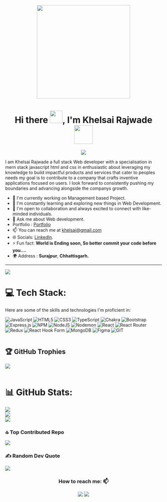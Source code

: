 <div align="center">
  <img height="300" src="https://user-images.githubusercontent.com/74038190/241765440-80728820-e06b-4f96-9c9e-9df46f0cc0a5.gif"  />
</div>

<h1 align="center">Hi there <img src="https://c.tenor.com/z2xJqhCpneIAAAAM/wave-hand.gif" width="40px">, I'm Khelsai Rajwade <img src="https://img.icons8.com/external-others-cattaleeya-thongsriphong/344/external-Boy-user-with-laptop-color-line-others-cattaleeya-thongsriphong.png"  width="60px" /></h1>
  
<p align="center">
<a align="center" href="https://github.com/khelsai01"><img src="https://readme-typing-svg.herokuapp.com?color=0A88B3&lines=Welcome+to+My+GitHub+Profile!;I'm+a+Full+Stack+Web+Developer." /></a>

<p align="center">
<a align="center" href="https://github.com/khelsai01"></a>
<p/>
I am Khelsai Rajwade a full stack Web developer with a specialisation in mern stack javascript html and css in enthusiastic about leveraging my knowledge to build impactful products and services that cater to peoples needs my goal is to contribute to a company that crafts inventive applications focused on users. I look forward to consistently pushing my boundaries and advancing alongside the companys growth.

- 🔭 I'm currently working on Management based Project.
- 🌱 I'm constantly learning and exploring new things in Web Development.
- 👯 I'm open to collaboration and always excited to connect with like-minded individuals.
- 💬 Ask me about Web development.
-    Portfolio : [Portfolio](https://khelsai01.github.io)
- 📫 You can reach me at [khelsai@gmail.com](mailto:khelsai@gmail.com)
- 🌐 Socials: [LinkedIn](https://linkedin.com/in/https://www.linkedin.com/in/khelsai-rajwade-77a235258/).
- ⚡ Fun fact: **World is Ending soon, So better commit your code before you....**
- 🌍 Address : **Surajpur**, **Chhattisgarh.**

---
[![](https://visitcount.itsvg.in/api?id=khelsai01&icon=0&color=0)](https://visitcount.itsvg.in)
# 💻 Tech Stack:
Here are some of the skills and technologies I'm proficient in:

![JavaScript](https://img.shields.io/badge/javascript-%23323330.svg?style=for-the-badge&logo=javascript&logoColor=%23F7DF1E) ![HTML5](https://img.shields.io/badge/html5-%23E34F26.svg?style=for-the-badge&logo=html5&logoColor=white) ![CSS3](https://img.shields.io/badge/css3-%231572B6.svg?style=for-the-badge&logo=css3&logoColor=white) ![TypeScript](https://img.shields.io/badge/typescript-%23007ACC.svg?style=for-the-badge&logo=typescript&logoColor=white) ![Chakra](https://img.shields.io/badge/chakra-%234ED1C5.svg?style=for-the-badge&logo=chakraui&logoColor=white) ![Bootstrap](https://img.shields.io/badge/bootstrap-%238511FA.svg?style=for-the-badge&logo=bootstrap&logoColor=white) ![Express.js](https://img.shields.io/badge/express.js-%23404d59.svg?style=for-the-badge&logo=express&logoColor=%2361DAFB) ![NPM](https://img.shields.io/badge/NPM-%23CB3837.svg?style=for-the-badge&logo=npm&logoColor=white) ![NodeJS](https://img.shields.io/badge/node.js-6DA55F?style=for-the-badge&logo=node.js&logoColor=white) ![Nodemon](https://img.shields.io/badge/NODEMON-%23323330.svg?style=for-the-badge&logo=nodemon&logoColor=%BBDEAD) ![React](https://img.shields.io/badge/react-%2320232a.svg?style=for-the-badge&logo=react&logoColor=%2361DAFB) ![React Router](https://img.shields.io/badge/React_Router-CA4245?style=for-the-badge&logo=react-router&logoColor=white) ![Redux](https://img.shields.io/badge/redux-%23593d88.svg?style=for-the-badge&logo=redux&logoColor=white) ![React Hook Form](https://img.shields.io/badge/React%20Hook%20Form-%23EC5990.svg?style=for-the-badge&logo=reacthookform&logoColor=white) ![MongoDB](https://img.shields.io/badge/MongoDB-%234ea94b.svg?style=for-the-badge&logo=mongodb&logoColor=white) ![Figma](https://img.shields.io/badge/figma-%23F24E1E.svg?style=for-the-badge&logo=figma&logoColor=white) ![GIT](https://img.shields.io/badge/Git-fc6d26?style=for-the-badge&logo=git&logoColor=white)
<br/>
<br/>

## 🏆 GitHub Trophies
![](https://github-profile-trophy.vercel.app/?username=khelsai01&theme=radical&no-frame=false&no-bg=true&margin-w=4)
<br/>
<br/>

# 📊 GitHub Stats:
[![](https://github-readme-stats.vercel.app/api?username=khelsai01&theme=prussian&hide_border=false&include_all_commits=false&count_private=false)](https://github-readme-stats.vercel.app/api?username=khelsai01&theme=prussian&hide_border=false&include_all_commits=false&count_private=false)<br/>
[![](https://github-readme-streak-stats.herokuapp.com/?user=khelsai01&theme=prussian&hide_border=false)](https://github-readme-streak-stats.herokuapp.com/?user=khelsai01&theme=prussian&hide_border=false)<br/>
[![](https://github-readme-stats.vercel.app/api/top-langs/?username=khelsai01&theme=prussian&hide_border=false&include_all_commits=false&count_private=false&layout=compact)](https://github-readme-stats.vercel.app/api/top-langs/?username=khelsai01&theme=prussian&hide_border=false&include_all_commits=false&count_private=false&layout=compact)



### 🔝 Top Contributed Repo
![](https://github-contributor-stats.vercel.app/api?username=khelsai01&limit=5&theme=gruvbox&combine_all_yearly_contributions=true)


### ✍️ Random Dev Quote
![](https://quotes-github-readme.vercel.app/api?type=horizontal&theme=radical)

<h3 align="center">How to reach me: 📫</h3>
<div align="center" display="flex">
  <a  href="https://linkedin.com/in/https://www.linkedin.com/in/khelsai-rajwade-77a235258/" target="_blank"> <img src="https://img.shields.io/badge/LinkedIn-0077B5?style=for-the-badge&logo=linkedin&logoColor=white" /></a>
  <a  href="mailto: khelsai@gmail.com" target="_blank"><img src="https://img.shields.io/badge/Gmail-D14836?style=for-the-badge&logo=gmail&logoColor=white" /></a>
</div>
